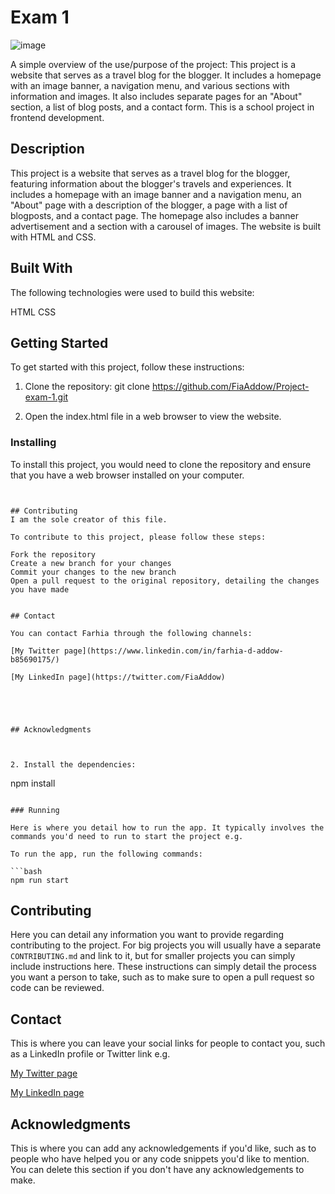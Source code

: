 # Exam 1

![image](https://user-images.githubusercontent.com/52622303/164316813-4b12d99f-aeb7-4069-85cf-e72b3a50ac99.png)

A simple overview of the use/purpose of the project:
This project is a website that serves as a travel blog for the blogger. It includes a homepage with an image banner, a navigation menu, and various sections with information and images. It also includes separate pages for an "About" section, a list of blog posts, and a contact form. This is a school project in frontend development.



## Description

This project is a website that serves as a travel blog for the blogger, featuring information about the blogger's travels and experiences. It includes a homepage with an image banner and a navigation menu, an "About" page with a description of the blogger, a page with a list of blogposts, and a contact page. The homepage also includes a banner advertisement and a section with a carousel of images. The website is built with HTML and CSS.



## Built With

The following technologies were used to build this website:

HTML
CSS


## Getting Started
To get started with this project, follow these instructions:

1. Clone the repository:
git clone https://github.com/FiaAddow/Project-exam-1.git

2. Open the index.html file in a web browser to view the website.


### Installing

To install this project, you would need to clone the repository and ensure that you have a web browser installed on your computer.


```


## Contributing
I am the sole creator of this file.

To contribute to this project, please follow these steps:

Fork the repository
Create a new branch for your changes
Commit your changes to the new branch
Open a pull request to the original repository, detailing the changes you have made


## Contact

You can contact Farhia through the following channels:

[My Twitter page](https://www.linkedin.com/in/farhia-d-addow-b85690175/)

[My LinkedIn page](https://twitter.com/FiaAddow)





## Acknowledgments



2. Install the dependencies:

```
npm install
```

### Running

Here is where you detail how to run the app. It typically involves the commands you'd need to run to start the project e.g.

To run the app, run the following commands:

```bash
npm run start
```

## Contributing

Here you can detail any information you want to provide regarding contributing to the project. For big projects you will usually have a separate `CONTRIBUTING.md` and link to it, but for smaller projects you can simply include instructions here. These instructions can simply detail the process you want a person to take, such as to make sure to open a pull request so code can be reviewed.

## Contact

This is where you can leave your social links for people to contact you, such as a LinkedIn profile or Twitter link e.g.

[My Twitter page](www.twitter.com)

[My LinkedIn page](www.linkedin.com)



## Acknowledgments

This is where you can add any acknowledgements if you'd like, such as to people who have helped you or any code snippets you'd like to mention. You can delete this section if you don't have any acknowledgements to make.

